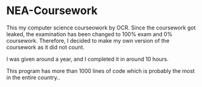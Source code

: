 # NEA-Coursework

This my computer science courseowork by OCR. Since the coursework got leaked, the examination has been changed to 100% exam and 0% coursework. Therefore, I decided to make my own version of the coursework as it did not count.

I was given around a year, and I completed it in around 10 hours.

This program has more than 1000 lines of code which is probably the most in the entire country..


